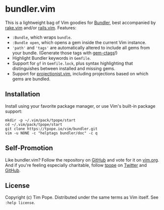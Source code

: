 # bundler.vim

This is a lightweight bag of Vim goodies for
[Bundler](http://gembundler.com), best accompanied by
[rake.vim](https://github.com/tpope/vim-rake) and/or
[rails.vim](https://github.com/tpope/vim-rails).  Features:

* `:Bundle`, which wraps `bundle`.
* `:Bundle open`, which opens a gem inside the current Vim instance.
* `'path'` and `'tags'` are automatically altered to include all gems
  from your bundle.  (Generate those tags with
  [gem-ctags](https://github.com/tpope/gem-ctags)!)
* Highlight Bundler keywords in `Gemfile`.
* Support for `gf` in `Gemfile.lock`, plus syntax highlighting that
  distinguishes between installed and missing gems.
* Support for [projectionist.vim](https://github.com/tpope/vim-projectionist),
  including projections based on which gems are bundled.

## Installation

Install using your favorite package manager, or use Vim's built-in package
support:

    mkdir -p ~/.vim/pack/tpope/start
    cd ~/.vim/pack/tpope/start
    git clone https://tpope.io/vim/bundler.git
    vim -u NONE -c "helptags bundler/doc" -c q

## Self-Promotion

Like bundler.vim? Follow the repository on
[GitHub](https://github.com/tpope/vim-bundler) and vote for it on
[vim.org](http://www.vim.org/scripts/script.php?script_id=4280).  And if
you're feeling especially charitable, follow [tpope](http://tpo.pe/) on
[Twitter](http://twitter.com/tpope) and
[GitHub](https://github.com/tpope).

## License

Copyright (c) Tim Pope.  Distributed under the same terms as Vim itself.
See `:help license`.
